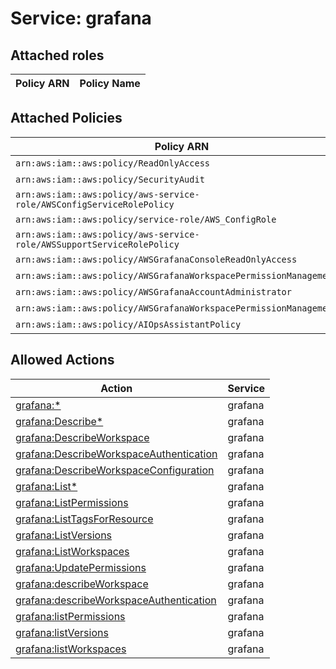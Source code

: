 # Service: grafana

## Attached roles

| Policy ARN | Policy Name |
|------------|-------------|
## Attached Policies

| Policy ARN | Policy Name |
|------------|-------------|
| `arn:aws:iam::aws:policy/ReadOnlyAccess` | [ReadOnlyAccess](../policies.md#readonlyaccess) |
| `arn:aws:iam::aws:policy/SecurityAudit` | [SecurityAudit](../policies.md#securityaudit) |
| `arn:aws:iam::aws:policy/aws-service-role/AWSConfigServiceRolePolicy` | [AWSConfigServiceRolePolicy](../policies.md#awsconfigservicerolepolicy) |
| `arn:aws:iam::aws:policy/service-role/AWS_ConfigRole` | [AWS_ConfigRole](../policies.md#aws_configrole) |
| `arn:aws:iam::aws:policy/aws-service-role/AWSSupportServiceRolePolicy` | [AWSSupportServiceRolePolicy](../policies.md#awssupportservicerolepolicy) |
| `arn:aws:iam::aws:policy/AWSGrafanaConsoleReadOnlyAccess` | [AWSGrafanaConsoleReadOnlyAccess](../policies.md#awsgrafanaconsolereadonlyaccess) |
| `arn:aws:iam::aws:policy/AWSGrafanaWorkspacePermissionManagement` | [AWSGrafanaWorkspacePermissionManagement](../policies.md#awsgrafanaworkspacepermissionmanagement) |
| `arn:aws:iam::aws:policy/AWSGrafanaAccountAdministrator` | [AWSGrafanaAccountAdministrator](../policies.md#awsgrafanaaccountadministrator) |
| `arn:aws:iam::aws:policy/AWSGrafanaWorkspacePermissionManagementV2` | [AWSGrafanaWorkspacePermissionManagementV2](../policies.md#awsgrafanaworkspacepermissionmanagementv2) |
| `arn:aws:iam::aws:policy/AIOpsAssistantPolicy` | [AIOpsAssistantPolicy](../policies.md#aiopsassistantpolicy) |

## Allowed Actions

| Action | Service |
|--------|---------|
| [grafana:*](../actions.md#grafana:all) | grafana |
| [grafana:Describe*](../actions.md#grafana:describeall) | grafana |
| [grafana:DescribeWorkspace](../actions.md#grafana:describeworkspace) | grafana |
| [grafana:DescribeWorkspaceAuthentication](../actions.md#grafana:describeworkspaceauthentication) | grafana |
| [grafana:DescribeWorkspaceConfiguration](../actions.md#grafana:describeworkspaceconfiguration) | grafana |
| [grafana:List*](../actions.md#grafana:listall) | grafana |
| [grafana:ListPermissions](../actions.md#grafana:listpermissions) | grafana |
| [grafana:ListTagsForResource](../actions.md#grafana:listtagsforresource) | grafana |
| [grafana:ListVersions](../actions.md#grafana:listversions) | grafana |
| [grafana:ListWorkspaces](../actions.md#grafana:listworkspaces) | grafana |
| [grafana:UpdatePermissions](../actions.md#grafana:updatepermissions) | grafana |
| [grafana:describeWorkspace](../actions.md#grafana:describeworkspace) | grafana |
| [grafana:describeWorkspaceAuthentication](../actions.md#grafana:describeworkspaceauthentication) | grafana |
| [grafana:listPermissions](../actions.md#grafana:listpermissions) | grafana |
| [grafana:listVersions](../actions.md#grafana:listversions) | grafana |
| [grafana:listWorkspaces](../actions.md#grafana:listworkspaces) | grafana |